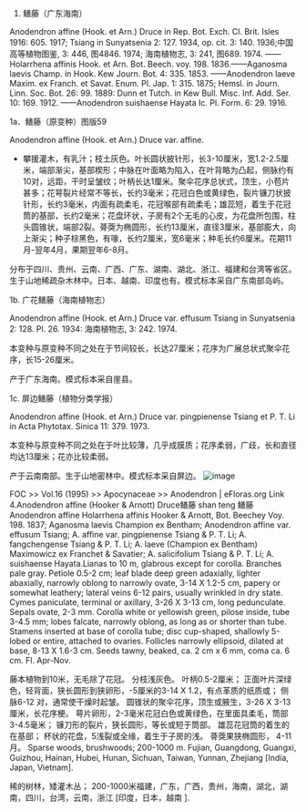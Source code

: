 1. 鳝藤（广东海南）

Anodendron affine (Hook. et Arn.) Druce in Rep. Bot. Exch. Cl. Brit. Isles 1916: 605. 1917; Tsiang in Sunyatsenia 2: 127. 1934, op. cit. 3: 140. 1936;中国高等植物图鉴, 3: 446, 图4846. 1974; 海南植物志, 3: 241, 图689. 1974. ——Holarrhena affinis Hook. et Arn. Bot. Beech. voy. 198. 1836.——Aganosma laevis Champ. in Hook. Kew Journ. Bot. 4: 335. 1853. ——Anodendron laeve Maxim. ex Franch. et Savat. Enum. Pl. Jap. 1: 315. 1875; Hemsl. in Journ. Linn. Soc. Bot. 26: 99. 1889: Dunn et Tutch. in Kew Bull. Misc. Inf. Add. Ser. 10: 169. 1912. ——Anodendron suishaense Hayata Ic. Pl. Form. 6: 29. 1916.

1a．鳝藤（原变种）图版59

Anodendron affine (Hook. et Arn.) Druce var. affine.

* 攀援灌木，有乳汁；枝土灰色。叶长圆状披针形，长3-10厘米，宽1.2-2.5厘米，端部渐尖，基部楔形；中脉在叶面略为陷入，在叶背略为凸起，侧脉约有10对，远距，干时呈皱纹；叶柄长达1厘米。聚伞花序总状式，顶生，小苞片甚多；花萼裂片经常不等长，长约3毫米；花冠白色或黄绿色，裂片镰刀状披针形，长约3毫米，内面有疏柔毛，花冠喉部有疏柔毛；雄蕊短，着生于花冠筒的基部，长约2毫米；花盘环状，子房有2个无毛的心皮，为花盘所包围，柱头圆锥状，端部2裂。蓇葖为椭圆形，长约13厘米，直径3厘米，基部膨大，向上渐尖；种子棕黑色，有喙，长约2厘米，宽6毫米；种毛长约6厘米。花期11月-翌年4月，果期翌年6-8月。

分布于四川、贵州、云南、广西、广东、湖南、湖北、浙江、福建和台湾等省区。生于山地稀疏杂木林中。日本、越南、印度也有。模式标本采自广东南部岛屿。

1b. 广花鳝藤（海南植物志）

Anodendron affine (Hook. et Arn.) Druce var. effusum Tsiang in Sunyatsenia 2: 128. Pl. 26. 1934: 海南植物志, 3: 242. 1974.

本变种与原变种不同之处在于节间较长，长达27厘米；花序为广展总状式聚伞花序，长15-26厘米。

产于广东海南。模式标本采自崖县。

1c. 屏边鳝藤（植物分类学报）

Anodendron affine (Hook. et Arn.) Druce var. pingpienense Tsiang et P. T. Li in Acta Phytotax. Sinica 11: 379. 1973.

本变种与原变种不同之处在于叶比较薄，几乎成膜质；花序柔弱，广歧，长和直径均达13厘米；花亦比较柔弱。

产于云南南部。生于山地密林中。模式标本采自屏边。
![image](https://user-images.githubusercontent.com/75465037/103891620-1ac9ba80-5125-11eb-88fc-df0a6ccbbb87.png)

FOC >> Vol.16 (1995) >> Apocynaceae >> Anodendron | eFloras.org Link
4.Anodendron affine (Hooker & Arnott) Druce鳝藤 shan teng
鳝藤 Anodendron affine
Holarrhena affinis Hooker & Arnott, Bot. Beechey Voy. 198. 1837; Aganosma laevis Champion ex Bentham; Anodendron affine var. effusum Tsiang; A. affine var. pingpienense Tsiang & P. T. Li; A. fangchengense Tsiang & P. T. Li; A. laeve (Champion ex Bentham) Maximowicz ex Franchet & Savatier; A. salicifolium Tsiang & P. T. Li; A. suishaense Hayata.Lianas to 10 m, glabrous except for corolla. Branches pale gray. Petiole 0.5-2 cm; leaf blade deep green adaxially, lighter abaxially, narrowly oblong to narrowly ovate, 3-14 X 1.2-5 cm, papery or somewhat leathery; lateral veins 6-12 pairs, usually wrinkled in dry state. Cymes paniculate, terminal or axillary, 3-26 X 3-13 cm, long pedunculate. Sepals ovate, 2-3 mm. Corolla white or yellowish green, pilose inside, tube 3-4.5 mm; lobes falcate, narrowly oblong, as long as or shorter than tube. Stamens inserted at base of corolla tube; disc cup-shaped, shallowly 5-lobed or entire, attached to ovaries. Follicles narrowly ellipsoid, dilated at base, 8-13 X 1.6-3 cm. Seeds tawny, beaked, ca. 2 cm x 6 mm, coma ca. 6 cm. Fl. Apr-Nov.

藤本植物到10米，无毛除了花冠。 分枝浅灰色。 叶柄0.5-2厘米； 正面叶片深绿色，轻背面，狭长圆形到狭卵形，-5厘米的3-14 X 1.2，有点革质的纸质或； 侧脉6-12 对，通常使干燥时起皱。 圆锥状的聚伞花序，顶生或腋生，3-26 X 3-13厘米，长花序梗。 萼片卵形，2-3毫米花冠白色或黄绿色，在里面具柔毛，筒部3-4.5毫米； 镰刀形的裂片，狭长圆形，等长或短于筒部。 雄蕊花冠筒的着生的在基部； 杯状的花盘，5浅裂或全缘，着生于子房的浅。 蓇葖果狭椭圆形， 4-11月。
Sparse woods, brushwoods; 200-1000 m. Fujian, Guangdong, Guangxi, Guizhou, Hainan, Hubei, Hunan, Sichuan, Taiwan, Yunnan, Zhejiang [India, Japan, Vietnam].

稀的树林，矮灌木丛； 200-1000米福建，广东，广西，贵州，海南，湖北，湖南，四川，台湾，云南，浙江 [印度，日本，越南 ].